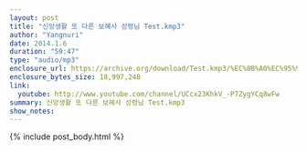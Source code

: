 ```yaml
---
layout: post
title: "신앙생활 또 다른 보혜사 성령님 Test.kmp3"
author: "Yangnuri"
date: 2014.1.6
duration: "59:47"
type: "audio/mp3"
enclosure_url: https://archive.org/download/Test.kmp3/%EC%8B%A0%EC%95%99%EC%83%9D%ED%99%9C-%EB%98%90%20%EB%8B%A4%EB%A5%B8%20%EB%B3%B4%ED%98%9C%EC%82%AC%20%EC%84%B1%EB%A0%B9%EB%8B%98-test.kmp3.mp3
enclosure_bytes_size: 18,997,248
link:
  youtube: http://www.youtube.com/channel/UCcx23KhkV_-P7ZygYCq8wFw
summary: 신앙생활 또 다른 보혜사 성령님 Test.kmp3
show_notes:
---
```


{% include post_body.html %}
